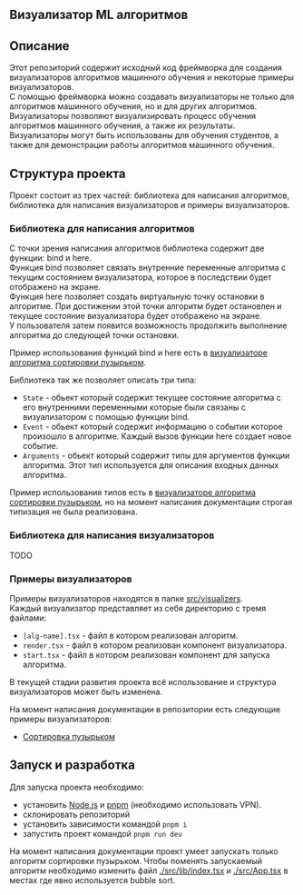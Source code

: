 Визуализатор ML алгоритмов
---

## Описание
Этот репозиторий содержит исходный код фреймворка для создания визуализаторов алгоритмов машинного обучения и некоторые примеры визуализаторов.  
С помощью фреймворка можно создавать визуализаторы не только для алгоритмов машинного обучения, но и для других алгоритмов.
Визуализаторы позволяют визуализировать процесс обучения алгоритмов машинного обучения, а также их результаты.  
Визуализаторы могут быть использованы для обучения студентов, а также для демонстрации работы алгоритмов машинного обучения.

## Структура проекта
Проект состоит из трех частей: библиотека для написания алгоритмов, библиотека для написания визуализаторов и примеры визуализаторов.

### Библиотека для написания алгоритмов
С точки зрения написания алгоритмов библиотека содержит две функции: bind и here.  
Функция bind позволяет связать внутренние переменные алгоритма с текущим состоянием визуализатора, которое в последствии будет отображено на экране.  
Функция here позволяет создать виртуальную точку остановки в алгоритме. При достижении этой точки алгоритм будет остановлен и текущее состояние визуализатора будет отображено на экране.  
У пользователя затем появится возможность продолжить выполнение алгоритма до следующей точки остановки.

Пример использования функций bind и here есть в [визуализаторе алгоритма сортировки пузырьком](./src/visualizers/bubble-sort/bubble-sort.tsx).  

Библиотека так же позволяет описать три типа:
* `State` - обьект который содержит текущее состояние алгоритма с его внутренними переменными которые были связаны с визуализатором с помощью функции bind.
* `Event` - обьект который содержит информацию о событии которое произошло в алгоритме. Каждый вызов функции here создает новое событие.
* `Arguments` - обьект который содержит типы для аргументов функции алгоритма. Этот тип используется для описания входных данных алгоритма.

Пример использования типов есть в [визуализаторе алгоритма сортировки пузырьком](./src/visualizers/bubble-sort/bubble-sort.tsx), но на момент написания документации строгая типизация не была реализована.

### Библиотека для написания визуализаторов
TODO

### Примеры визуализаторов
Примеры визуализаторов находятся в папке [src/visualizers](./src/visualizers).  
Каждый визуализатор представляет из себя директорию с тремя файлами:
* `[alg-name].tsx` - файл в котором реализован алгоритм.
* `render.tsx` - файл в котором реализован компонент визуализатора.
* `start.tsx` - файл в котором реализован компонент для запуска алгоритма.

В текущей стадии развития проекта всё использование и структура визуализаторов может быть изменена.

На момент написания документации в репозитории есть следующие примеры визуализаторов:
* [Сортировка пузырьком](./src/visualizers/bubble-sort)


## Запуск и разработка
Для запуска проекта необходимо:
- установить [Node.js](https://nodejs.org/en/) и [pnpm](https://pnpm.io/) (необходимо использовать VPN).
- склонировать репозиторий
- установить зависимости командой `pnpm i`
- запустить проект командой `pnpm run dev`

На момент написания документации проект умеет запускать только алгоритм сортировки пузырьком.
Чтобы поменять запускаемый алгоритм необходимо изменить файл [./src/lib/index.tsx](./src/lib/index.tsx) и [./src/App.tsx](./src/App.tsx) в местах где явно используется bubble sort.
